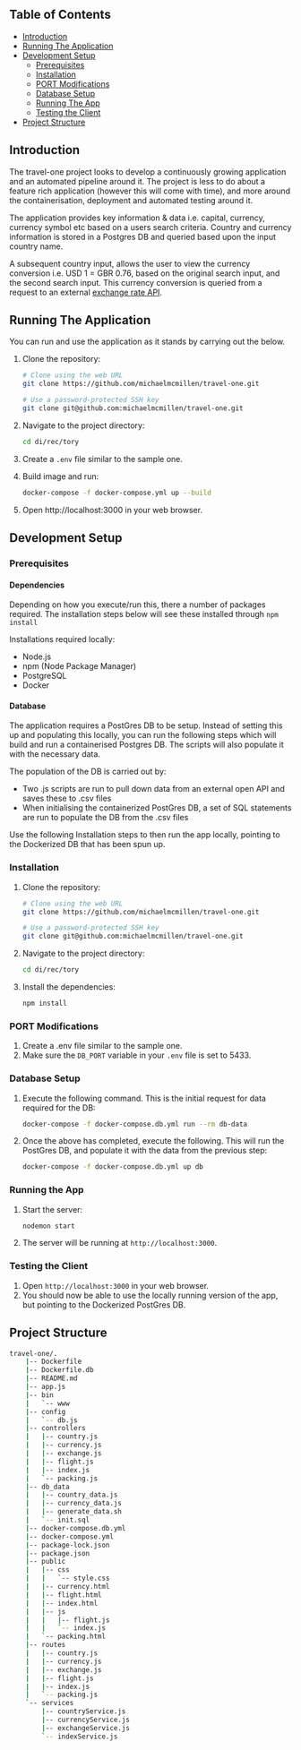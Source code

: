 ## Table of Contents

- [Introduction](#introduction)
- [Running The Application](#running-the-application)
- [Development Setup](#development-setup)
  - [Prerequisites](#prerequisites)
  - [Installation](#installation)
  - [PORT Modifications](#port-modifications)
  - [Database Setup](#database-setup)
  - [Running The App](#running-the-app)
  - [Testing the Client](#testing-the-client)
- [Project Structure](#project-structure)

## Introduction

The travel-one project looks to develop a continuously growing application and an automated pipeline around it. The project is less to do about a feature rich application (however this will come with time), and more around the containerisation, deployment and automated testing around it.

The application provides key information & data i.e. capital, currency, currency symbol etc based on a users search criteria. Country and currency information is stored in a Postgres DB and queried based upon the input country name.

A subsequent country input, allows the user to view the currency conversion i.e. USD 1 = GBR 0.76, based on the original search input, and the second search input. This currency conversion is queried from a request to an external [exchange rate API](https://www.exchangerate-api.com).

## Running The Application

You can run and use the application as it stands by carrying out the below.

1. Clone the repository:
    ```bash
    # Clone using the web URL
    git clone https://github.com/michaelmcmillen/travel-one.git
    ```
    ```bash
    # Use a password-protected SSH key
    git clone git@github.com:michaelmcmillen/travel-one.git
    ```
2. Navigate to the project directory:
    ```bash
    cd di/rec/tory
    ```
3. Create a `.env` file similar to the sample one.

4. Build image and run:
    ```bash
    docker-compose -f docker-compose.yml up --build
    ```
5. Open http://localhost:3000 in your web browser.

## Development Setup

### Prerequisites

#### Dependencies

Depending on how you execute/run this, there a number of packages required. The installation steps below will see these installed through <code>npm install</code>

Installations required locally:

- Node.js
- npm (Node Package Manager)
- PostgreSQL
- Docker

#### Database

The application requires a PostGres DB to be setup. Instead of setting this up and populating this locally, you can run the following steps which will build and run a containerised Postgres DB. The scripts will also populate it with the necessary data.

The population of the DB is carried out by:

- Two .js scripts are run to pull down data from an external open API and saves these to .csv files
- When initialising the containerized PostGres DB, a set of SQL statements are run to populate the DB from the .csv files

Use the following Installation steps to then run the app locally, pointing to the Dockerized DB that has been spun up.

### Installation

1. Clone the repository:
    ```bash
    # Clone using the web URL
    git clone https://github.com/michaelmcmillen/travel-one.git
    ```
    ```bash
    # Use a password-protected SSH key
    git clone git@github.com:michaelmcmillen/travel-one.git
    ```
2. Navigate to the project directory:
    ```bash
    cd di/rec/tory
    ```
3. Install the dependencies:
    ```bash
    npm install
    ```
### PORT Modifications

1. Create a .env file similar to the sample one.
2. Make sure the `DB_PORT` variable in your `.env` file is set to 5433.

### Database Setup

1. Execute the following command. This is the initial request for data required for the DB:

    ```bash
    docker-compose -f docker-compose.db.yml run --rm db-data
    ```
1. Once the above has completed, execute the following. This will run the PostGres DB, and populate it with the data from the previous step:

    ```bash
    docker-compose -f docker-compose.db.yml up db
    ```

### Running the App

1. Start the server:

    ```bash
    nodemon start
    ```
2. The server will be running at `http://localhost:3000`.

### Testing the Client

1. Open `http://localhost:3000` in your web browser.
2. You should now be able to use the locally running version of the app, but pointing to the Dockerized PostGres DB.
    
## Project Structure

```bash
travel-one/.
    |-- Dockerfile
    |-- Dockerfile.db
    |-- README.md
    |-- app.js
    |-- bin
    |   `-- www
    |-- config
    |   `-- db.js
    |-- controllers
    |   |-- country.js
    |   |-- currency.js
    |   |-- exchange.js
    |   |-- flight.js
    |   |-- index.js
    |   `-- packing.js
    |-- db_data
    |   |-- country_data.js
    |   |-- currency_data.js
    |   |-- generate_data.sh
    |   `-- init.sql
    |-- docker-compose.db.yml
    |-- docker-compose.yml
    |-- package-lock.json
    |-- package.json
    |-- public
    |   |-- css
    |   |   `-- style.css
    |   |-- currency.html
    |   |-- flight.html
    |   |-- index.html
    |   |-- js
    |   |   |-- flight.js
    |   |   `-- index.js
    |   `-- packing.html
    |-- routes
    |   |-- country.js
    |   |-- currency.js
    |   |-- exchange.js
    |   |-- flight.js
    |   |-- index.js
    |   `-- packing.js
    `-- services
        |-- countryService.js
        |-- currencyService.js
        |-- exchangeService.js
        `-- indexService.js
```